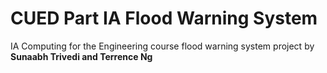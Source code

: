 # CUED Part IA Flood Warning System

IA Computing for the Engineering course flood warning system project by **Sunaabh Trivedi and Terrence Ng**
